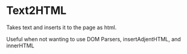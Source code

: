 # Text2HTML
Takes text and inserts it to the page as html.

Useful when not wanting to use DOM Parsers, insertAdjentHTML, and innerHTML
